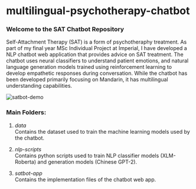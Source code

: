 # multilingual-psychotherapy-chatbot
### Welcome to the SAT Chatbot Repository
Self-Attachment Therapy (SAT) is a form of psychotheraphy treatment. As part of my final year MSc Individual Project at Imperial, I have developed a NLP chatbot web application that provides advice on SAT treatment. The chatbot uses neural classifiers to understand patient emotions, and natural language generation models trained using reinforcement learning to develop empathetic responses during conversation. While the chatbot has been developed primarily focusing on Mandarin, it has multilingual understanding capabilities.

![satbot-demo](https://user-images.githubusercontent.com/79727686/182863543-fa990870-79a3-4e29-ac94-beaaabc1cbb1.gif)

### Main Folders:
1. <i>data</i><br>
Contains the dataset used to train the machine learning models used by the chatbot.

2. <i>nlp-scripts</i><br>
Contains python scripts used to train NLP classifier models (XLM-Roberta) and generation models (Chinese GPT-2).

3. <i>satbot-app</i><br>
Contains the implementation files of the chatbot web app. 
